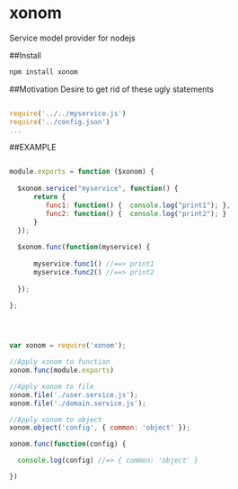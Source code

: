 # xonom
Service model provider for nodejs

##Install

```Bash
npm install xonom
```

##Motivation
Desire to get rid of these ugly statements


```Javascript

require('../../myservice.js')
require('../config.json')
...

```

##EXAMPLE


```Javascript 

module.exports = function ($xonom) {
  
  $xonom.service("myservice", function() {
      return {
         func1: function() {  console.log("print1"); },
         func2: function() {  console.log("print2"); }
      }
  });
  
  $xonom.func(function(myservice) {
  
      myservice.func1() //==> print1
      myservice.func2() //==> print2
  
  });
   
};




var xonom = require('xonom');

//Apply xonom to function
xonom.func(module.exports)

//Apply xonom to file
xonom.file('./user.service.js');
xonom.file('./domain.service.js');

//Apply xonom to object
xonom.object('config', { common: 'object' });

xonom.func(function(config) {

  console.log(config) //=> { common: 'object' }

})
```

